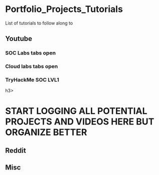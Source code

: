 # Portfolio_Projects_Tutorials
List of tutorials to follow along to
<h2>Youtube</h2>
<h3>SOC Labs tabs open</h3>
<h3>Cloud labs tabs open</h3>
<h3>TryHackMe SOC LVL1</h3>h3>
<h1>START LOGGING ALL POTENTIAL PROJECTS AND VIDEOS HERE BUT ORGANIZE BETTER</h1>
<h2>Reddit</h2>
<h2>Misc</h2>
